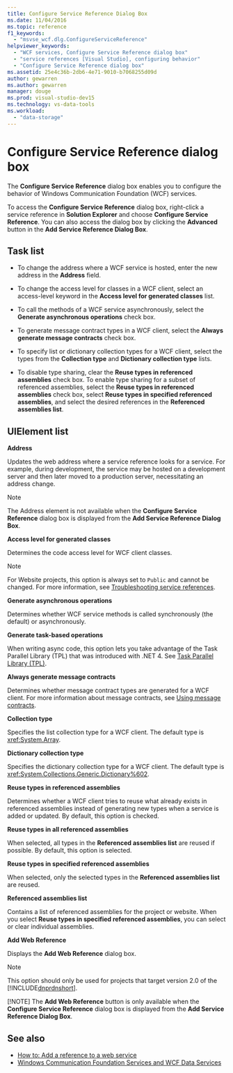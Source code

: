 ```yaml
---
title: Configure Service Reference Dialog Box
ms.date: 11/04/2016
ms.topic: reference
f1_keywords:
  - "msvse_wcf.dlg.ConfigureServiceReference"
helpviewer_keywords:
  - "WCF services, Configure Service Reference dialog box"
  - "service references [Visual Studio], configuring behavior"
  - "Configure Service Reference dialog box"
ms.assetid: 25e4c36b-2db6-4e71-9010-b7068255d09d
author: gewarren
ms.author: gewarren
manager: douge
ms.prod: visual-studio-dev15
ms.technology: vs-data-tools
ms.workload:
  - "data-storage"
---
```

# Configure Service Reference dialog box

The **Configure Service Reference** dialog box enables you to configure the behavior of Windows Communication Foundation (WCF) services.

To access the **Configure Service Reference** dialog box, right-click a service reference in **Solution Explorer** and choose **Configure Service Reference**. You can also access the dialog box by clicking the **Advanced** button in the **Add Service Reference Dialog Box**.

## Task list

- To change the address where a WCF service is hosted, enter the new address in the **Address** field.

- To change the access level for classes in a WCF client, select an access-level keyword in the **Access level for generated classes** list.

- To call the methods of a WCF service asynchronously, select the **Generate asynchronous operations** check box.

- To generate message contract types in a WCF client, select the **Always generate message contracts** check box.

- To specify list or dictionary collection types for a WCF client, select the types from the **Collection type** and **Dictionary collection type** lists.

- To disable type sharing, clear the **Reuse types in referenced assemblies** check box. To enable type sharing for a subset of referenced assemblies, select the **Reuse types in referenced assemblies** check box, select **Reuse types in specified referenced assemblies**, and select the desired references in the **Referenced assemblies list**.

## UIElement list

 **Address**

 Updates the web address where a service reference looks for a service. For example, during development, the service may be hosted on a development server and then later moved to a production server, necessitating an address change.

> [!NOTE]
> The Address element is not available when the **Configure Service Reference** dialog box is displayed from the **Add Service Reference Dialog Box**.

 **Access level for generated classes**

 Determines the code access level for WCF client classes.

> [!NOTE]
> For Website projects, this option is always set to `Public` and cannot be changed. For more information, see [Troubleshooting service references](../data-tools/troubleshooting-service-references.md).

 **Generate asynchronous operations**

 Determines whether WCF service methods is called synchronously (the default) or asynchronously.

 **Generate task-based operations**

 When writing async code, this option lets you take advantage of the Task Parallel Library (TPL) that was introduced with .NET 4. See [Task Parallel Library (TPL)](/dotnet/standard/parallel-programming/task-parallel-library-tpl).

 **Always generate message contracts**

 Determines whether message contract types are generated for a WCF client. For more information about message contracts, see [Using message contracts](/dotnet/framework/wcf/feature-details/using-message-contracts).

 **Collection type**

 Specifies the list collection type for a WCF client. The default type is <xref:System.Array>.

 **Dictionary collection type**

 Specifies the dictionary collection type for a WCF client. The default type is <xref:System.Collections.Generic.Dictionary%602>.

 **Reuse types in referenced assemblies**

 Determines whether a WCF client tries to reuse what already exists in referenced assemblies instead of generating new types when a service is added or updated. By default, this option is checked.

 **Reuse types in all referenced assemblies**

 When selected, all types in the **Referenced assemblies list** are reused if possible. By default, this option is selected.

 **Reuse types in specified referenced assemblies**

 When selected, only the selected types in the **Referenced assemblies list** are reused.

 **Referenced assemblies list**

 Contains a list of referenced assemblies for the project or website. When you select **Reuse types in specified referenced assemblies**, you can select or clear individual assemblies.

 **Add Web Reference**

 Displays the **Add Web Reference** dialog box.

> [!NOTE]
> This option should only be used for projects that target version 2.0 of the [!INCLUDE[dnprdnshort](../code-quality/includes/dnprdnshort_md.md)].
>
> [!NOTE]
> The **Add Web Reference** button is only available when the **Configure Service Reference** dialog box is displayed from the **Add Service Reference Dialog Box**.

## See also

- [How to: Add a reference to a web service](how-to-add-update-or-remove-a-wcf-data-service-reference.md)
- [Windows Communication Foundation Services and WCF Data Services](../data-tools/configure-service-reference-dialog-box.md)